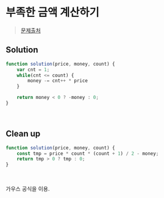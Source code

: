 # 부족한 금액 계산하기

>[문제출처](https://programmers.co.kr/learn/courses/30/lessons/82612)

## Solution
```js
function solution(price, money, count) {
    var cnt = 1;
    while(cnt <= count) {
        money -= cnt++ * price
    }

    return money < 0 ? -money : 0;
}
```

<br>

## Clean up
```js
function solution(price, money, count) {
    const tmp = price * count * (count + 1) / 2 - money;
    return tmp > 0 ? tmp : 0;
}
```

<br>

가우스 공식을 이용.